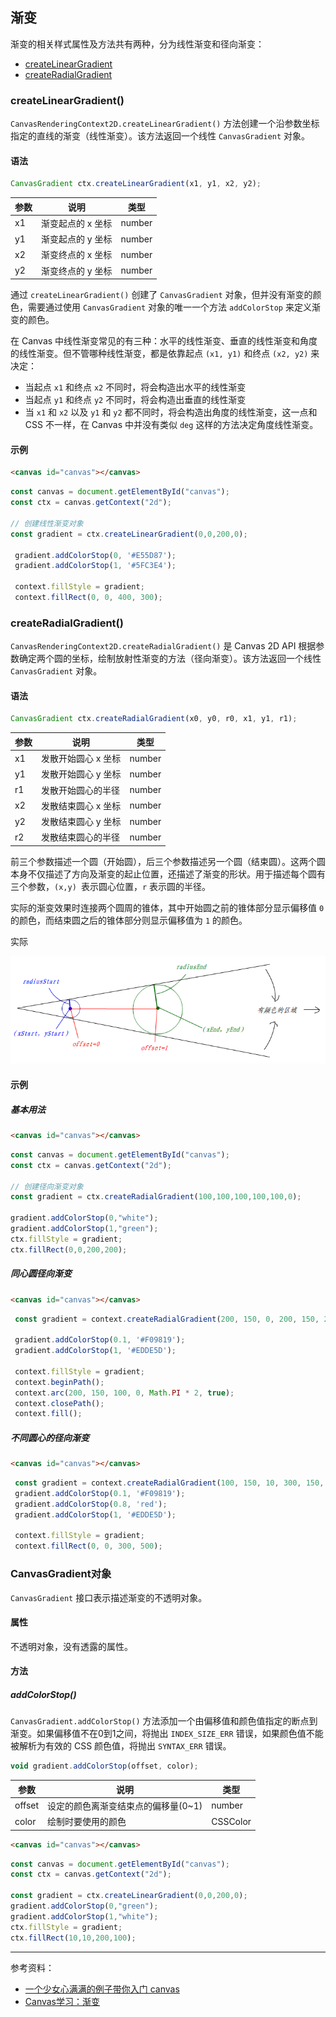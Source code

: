 ## 渐变

渐变的相关样式属性及方法共有两种，分为线性渐变和径向渐变：

- [createLinearGradient](#createLinearGradient)
- [createRadialGradient](#createRadialGradient)

### createLinearGradient()

`CanvasRenderingContext2D.createLinearGradient()` 方法创建一个沿参数坐标指定的直线的渐变（线性渐变）。该方法返回一个线性 `CanvasGradient` 对象。

#### 语法

```js
CanvasGradient ctx.createLinearGradient(x1, y1, x2, y2);
```

| 参数 | 说明              | 类型   |
| ---- | ----------------- | ------ |
| x1   | 渐变起点的 x 坐标 | number |
| y1   | 渐变起点的 y 坐标 | number |
| x2   | 渐变终点的 x 坐标 | number |
| y2   | 渐变终点的 y 坐标 | number |

通过 `createLinearGradient()` 创建了 `CanvasGradient` 对象，但并没有渐变的颜色，需要通过使用 `CanvasGradient` 对象的唯一一个方法 `addColorStop` 来定义渐变的颜色。

在 Canvas 中线性渐变常见的有三种：水平的线性渐变、垂直的线性渐变和角度的线性渐变。但不管哪种线性渐变，都是依靠起点 `(x1, y1)` 和终点 `(x2, y2)` 来决定：

- 当起点 `x1` 和终点 `x2` 不同时，将会构造出水平的线性渐变
- 当起点 `y1` 和终点 `y2` 不同时，将会构造出垂直的线性渐变
- 当 `x1` 和 `x2` 以及 `y1` 和 `y2` 都不同时，将会构造出角度的线性渐变，这一点和 CSS 不一样，在 Canvas 中并没有类似 `deg` 这样的方法决定角度线性渐变。

#### 示例

```html
<canvas id="canvas"></canvas>
```

```js
const canvas = document.getElementById("canvas");
const ctx = canvas.getContext("2d");

// 创建线性渐变对象
const gradient = ctx.createLinearGradient(0,0,200,0);

 gradient.addColorStop(0, '#E55D87'); 
 gradient.addColorStop(1, '#5FC3E4');

 context.fillStyle = gradient;
 context.fillRect(0, 0, 400, 300);
```

### createRadialGradient()

`CanvasRenderingContext2D.createRadialGradient()` 是 Canvas 2D API 根据参数确定两个圆的坐标，绘制放射性渐变的方法（径向渐变）。该方法返回一个线性 `CanvasGradient` 对象。

#### 语法

```js
CanvasGradient ctx.createRadialGradient(x0, y0, r0, x1, y1, r1);
```

| 参数 | 说明                | 类型   |
| ---- | ------------------- | ------ |
| x1   | 发散开始圆心 x 坐标 | number |
| y1   | 发散开始圆心 y 坐标 | number |
| r1   | 发散开始圆心的半径  | number |
| x2   | 发散结束圆心 x 坐标 | number |
| y2   | 发散结束圆心 y 坐标 | number |
| r2   | 发散结束圆心的半径  | number |

前三个参数描述一个圆（开始圆），后三个参数描述另一个圆（结束圆）。这两个圆本身不仅描述了方向及渐变的起止位置，还描述了渐变的形状。用于描述每个圆有三个参数，`(x,y) `表示圆心位置，`r` 表示圆的半径。

实际的渐变效果时连接两个圆周的锥体，其中开始圆之前的锥体部分显示偏移值 `0` 的颜色，而结束圆之后的锥体部分则显示偏移值为 `1` 的颜色。

实际

![createRadialGradient](../../../../../../Image/07/a1e92534-0807-4d2b-b4a2-02bfce5f2710.png)

#### 示例

##### 基本用法

```html
<canvas id="canvas"></canvas>
```

```js
const canvas = document.getElementById("canvas");
const ctx = canvas.getContext("2d");

// 创建径向渐变对象
const gradient = ctx.createRadialGradient(100,100,100,100,100,0);

gradient.addColorStop(0,"white");
gradient.addColorStop(1,"green");
ctx.fillStyle = gradient;
ctx.fillRect(0,0,200,200);
```

##### 同心圆径向渐变

```html
<canvas id="canvas"></canvas>
```

```js
 const gradient = context.createRadialGradient(200, 150, 0, 200, 150, 200);

 gradient.addColorStop(0.1, '#F09819');
 gradient.addColorStop(1, '#EDDE5D');

 context.fillStyle = gradient;
 context.beginPath();
 context.arc(200, 150, 100, 0, Math.PI * 2, true);
 context.closePath();
 context.fill();
```

##### 不同圆心的径向渐变

```html
<canvas id="canvas"></canvas>
```

```js
 const gradient = context.createRadialGradient(100, 150, 10, 300, 150, 80);
 gradient.addColorStop(0.1, '#F09819');
 gradient.addColorStop(0.8, 'red');
 gradient.addColorStop(1, '#EDDE5D');

 context.fillStyle = gradient;
 context.fillRect(0, 0, 300, 500);
```

### CanvasGradient对象

`CanvasGradient` 接口表示描述渐变的不透明对象。

#### 属性

不透明对象，没有透露的属性。

#### 方法

##### addColorStop()

`CanvasGradient.addColorStop()` 方法添加一个由偏移值和颜色值指定的断点到渐变。如果偏移值不在0到1之间，将抛出 `INDEX_SIZE_ERR` 错误，如果颜色值不能被解析为有效的 CSS 颜色值，将抛出 `SYNTAX_ERR` 错误。

```js
void gradient.addColorStop(offset, color);
```

| 参数   | 说明                                | 类型     |
| ------ | ----------------------------------- | -------- |
| offset | 设定的颜色离渐变结束点的偏移量(0~1) | number   |
| color  | 绘制时要使用的颜色                  | CSSColor |

```html
<canvas id="canvas"></canvas>
```

```js
const canvas = document.getElementById("canvas");
const ctx = canvas.getContext("2d");

const gradient = ctx.createLinearGradient(0,0,200,0);
gradient.addColorStop(0,"green");
gradient.addColorStop(1,"white");
ctx.fillStyle = gradient;
ctx.fillRect(10,10,200,100);
```

---

参考资料：

- <a href='https://segmentfault.com/p/1210000010536257/read#top' target='_blank'>一个少女心满满的例子带你入门 canvas</a>
- <a href='https://www.w3cplus.com/canvas/gradient.html' target='_blank'>Canvas学习：渐变</a>